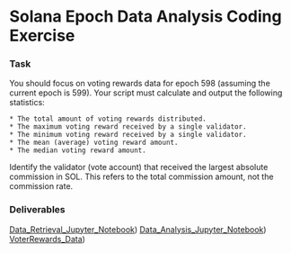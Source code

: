 # Solana Epoch Data Analysis Coding Exercise

### Task

You should focus on voting rewards data for epoch 598 (assuming the current epoch is 599).
Your script must calculate and output the following statistics:

    * The total amount of voting rewards distributed.
    * The maximum voting reward received by a single validator.
    * The minimum voting reward received by a single validator.
    * The mean (average) voting reward amount.
    * The median voting reward amount.

Identify the validator (vote account) that received the largest absolute commission in SOL. This refers to the total commission amount, not the commission rate.

### Deliverables
[Data_Retrieval_Jupyter_Notebook](https://github.com/Lizzl/solana-coding-challenge/blob/main/VoteRewards_DataRetrieval.ipynb)) 
[Data_Analysis_Jupyter_Notebook](https://github.com/Lizzl/solana-coding-challenge/blob/main/VoteReward_Analysis.ipynb))
[VoterRewards_Data](https://github.com/Lizzl/solana-coding-challenge/blob/main/VoteRewards598.csv))
